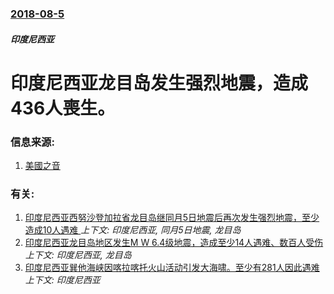 ### [2018-08-5](/news/2018/08/5/index.md)

##### 印度尼西亚
# 印度尼西亚龙目岛发生强烈地震，造成436人喪生。 




### 信息来源:

1. [美國之音](https://www.voachinese.com/a/indonesia-quake-20180805/4514720.html)

### 有关:

1. [ 印度尼西亚西努沙登加拉省龙目岛继同月5日地震后再次发生强烈地震，至少造成10人遇难 ](/news/2018/08/19/印度尼西亚西努沙登加拉省龙目岛继同月5日地震后再次发生强烈地震-至少造成10人遇难.md) _上下文: 印度尼西亚, 同月5日地震, 龙目岛_
2. [印度尼西亚龙目岛地区发生M W 6.4级地震，造成至少14人遇难、数百人受伤 ](/news/2018/07/29/印度尼西亚龙目岛地区发生M-W-64级地震-造成至少14人遇难-数百人受伤.md) _上下文: 印度尼西亚, 龙目岛_
3. [印度尼西亚巽他海峡因喀拉喀托火山活动引发大海啸。至少有281人因此遇难 ](/news/2018/12/22/印度尼西亚巽他海峡因喀拉喀托火山活动引发大海啸-至少有281人因此遇难.md) _上下文: 印度尼西亚_
